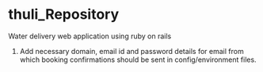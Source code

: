 # thuli_Repository
Water delivery web application using ruby on rails   

1. Add necessary domain, email id and password details for email from which booking confirmations should be sent  in config/environment files.
